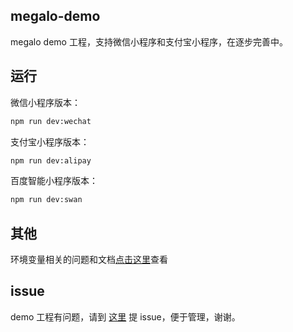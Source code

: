 ## megalo-demo

megalo demo 工程，支持微信小程序和支付宝小程序，在逐步完善中。

## 运行

微信小程序版本：

```bash
npm run dev:wechat
```

支付宝小程序版本：

```bash
npm run dev:alipay
```

百度智能小程序版本：

```bash
npm run dev:swan
```

## 其他
环境变量相关的问题和文档[点击这里](https://github.com/megalojs/megalo-env-plugin)查看

## issue

demo 工程有问题，请到 [这里](https://github.com/kaola-fed/megalo/issues) 提 issue，便于管理，谢谢。
